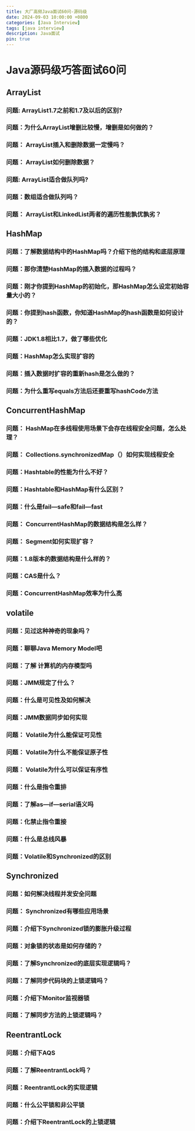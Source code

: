 ```yaml
---
title: 大厂高频Java面试60问-源码级
date: 2024-09-03 10:00:00 +0800
categories: [Java Interview]
tags: [java interview]
description: Java面试
pin: true
---
```


# Java源码级巧答面试60问

## ArrayList

### 问题: ArrayList1.7之前和1.7及以后的区别?

### 问题：为什么ArrayList增删比较慢，增删是如何做的？

### 问题： ArrayList插入和删除数据一定慢吗？

### 问题： ArrayList如何删除数据？

### 问题: ArrayList适合做队列吗?

### 问题：数组适合做队列吗？

### 问题： ArrayList和LinkedList两者的遍历性能孰优孰劣？

## HashMap

### 问题：了解数据结构中的HashMap吗？介绍下他的结构和底层原理

### 问题：那你清楚HashMap的插入数据的过程吗？

### 问题：刚才你提到HashMap的初始化，那HashMap怎么设定初始容量大小的？

### 问题：你提到hash函数，你知道HashMap的hash函数是如何设计的？

### 问题：JDK1.8相比1.7，做了哪些优化

### 问题：HashMap怎么实现扩容的

### 问题：插入数据时扩容的重新hash是怎么做的？

### 问题：为什么重写equals方法后还要重写hashCode方法

## ConcurrentHashMap

### 问题： HashMap在多线程使用场景下会存在线程安全问题，怎么处理？

### 问题： Collections.synchronizedMap（）如何实现线程安全

### 问题：Hashtable的性能为什么不好？

### 问题：Hashtable和HashMap有什么区别？

### 问题：什么是fail—safe和fail—fast

### 问题： ConcurrentHashMap的数据结构是怎么样？

### 问题： Segment如何实现扩容？

### 问题：1.8版本的数据结构是什么样的？

### 问题：CAS是什么？

### 问题：ConcurrentHashMap效率为什么高

## volatile

### 问题：见过这种神奇的现象吗？

### 问题：聊聊Java Memory Model吧

### 问题：了解 计算机的内存模型吗

### 问题：JMM规定了什么？

### 问题：什么是可见性及如何解决

### 问题：JMM数据同步如何实现

### 问题： Volatile为什么能保证可见性

### 问题： Volatile为什么不能保证原子性

### 问题： Volatile为什么可以保证有序性

### 问题：什么是指令重排

### 问题：了解as—if—serial语义吗

### 问题：化禁止指令重接

### 问题：什么是总线风暴

### 问题：Volatile和Synchronized的区别

## Synchronized

### 问题：如何解决线程并发安全问题

### 问题： Synchronized有哪些应用场景

### 问题：介绍下Synchronized锁的膨胀升级过程

### 问题：对象锁的状态是如何存储的？

### 问题：了解Synchronized的底层实现逻辑吗？

### 问题：了解同步代码块的上锁逻辑吗？

### 问题：介绍下Monitor监视器锁

### 问题：了解同步方法的上锁逻辑吗？

## ReentrantLock

### 问题：介绍下AQS

### 问题：了解ReentrantLock吗？

### 问题：ReentrantLock的实现逻辑

### 问题：什么公平锁和非公平锁

### 问题：介绍下ReentrantLock的上锁逻辑
